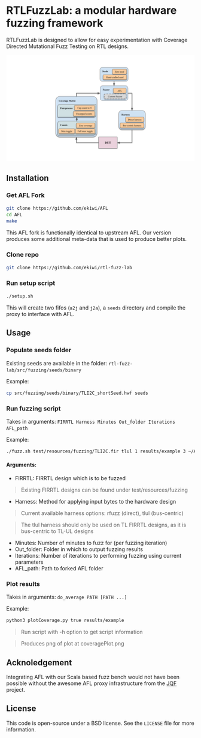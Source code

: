 # RTLFuzzLab: a modular hardware fuzzing framework

RTLFuzzLab is designed to allow for easy experimentation with Coverage Directed Mutational Fuzz Testing on RTL designs.

![Software framework visualization](overview.svg)

## Installation

### Get AFL Fork
```.sh
git clone https://github.com/ekiwi/AFL
cd AFL
make
```
This AFL fork is functionally identical to upstream AFL.
Our version produces some additional meta-data that is used to produce better plots.


### Clone repo
```.sh
git clone https://github.com/ekiwi/rtl-fuzz-lab
```

### Run setup script
```.sh
./setup.sh
```

This will create two fifos (`a2j` and `j2a`), a `seeds` directory and compile the proxy to interface with AFL.

## Usage
### Populate seeds folder
Existing seeds are available in the folder: `rtl-fuzz-lab/src/fuzzing/seeds/binary`

Example:
```.sh
cp src/fuzzing/seeds/binary/TLI2C_shortSeed.hwf seeds
```

### Run fuzzing script
Takes in arguments: `FIRRTL Harness Minutes Out_folder Iterations AFL_path`

Example:
```.sh
./fuzz.sh test/resources/fuzzing/TLI2C.fir tlul 1 results/example 3 ~/AFL
```

#### Arguments:
* FIRRTL: FIRRTL design which is to be fuzzed

> Existing FIRRTL designs can be found under test/resources/fuzzing

* Harness: Method for applying input bytes to the hardware design

> Current available harness options: rfuzz (direct), tlul (bus-centric)

> The tlul harness should only be used on TL FIRRTL designs, as it is bus-centric to TL-UL designs

* Minutes: Number of minutes to fuzz for (per fuzzing iteration)
* Out_folder: Folder in which to output fuzzing results
* Iterations: Number of iterations to performing fuzzing using current parameters
* AFL_path: Path to forked AFL folder



### Plot results
Takes in arguments: `do_average PATH [PATH ...]`

Example:
```.sh
python3 plotCoverage.py true results/example
```

> Run script with -h option to get script information

> Produces png of plot at coveragePlot.png


## Acknoledgement
Integrating AFL with our Scala based fuzz bench would not have been possible without the awesome AFL proxy infrastructure from the [JQF](https://github.com/rohanpadhye/JQF) project.

## License
This code is open-source under a BSD license. See the `LICENSE` file for more information.
